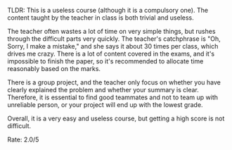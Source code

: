 TLDR: This is a useless course (although it is a compulsory one). The content taught by the teacher in class is both trivial and useless.

The teacher often wastes a lot of time on very simple things, but rushes through the difficult parts very quickly. The teacher's catchphrase is "Oh, Sorry, I make a mistake," and she says it about 30 times per class, 
which drives me crazy. There is a lot of content covered in the exams, and it's impossible to finish the paper, so it's recommended to allocate time reasonably based on the marks. 

There is a group project, and the teacher only focus on whether you have clearly explained the problem and whether your summary is clear. 
Therefore, it is essential to find good teammates and not to team up with unreliable person, or your project will end up with the lowest grade. 

Overall, it is a very easy and useless course, but getting a high score is not difficult.

Rate: 2.0/5
